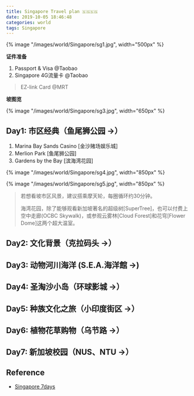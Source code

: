 ```yaml
---
title: Singapore Travel plan 🇸🇬🇸🇬
date: 2019-10-05 18:46:48
categories: world
tags: Singapore
---
```


{% image "/images/world/Singapore/sg1.jpg", width="500px" %}

<!-- more -->

**证件准备**

1. Passport & Visa @Taobao
2. Singapore 4G流量卡 @Taobao

> EZ-link Card @MRT

**坡图览**

{% image "/images/world/Singapore/sg3.jpg", width="650px" %}

## Day1: 市区经典（鱼尾狮公园 →）

1. Marina Bay Sands Casino [金沙赌场娱乐城]
2. Merlion Park [鱼尾狮公园]
3. Gardens by the Bay [滨海湾花园]

{% image "/images/world/Singapore/sg4.jpg", width="850px" %}

{% image "/images/world/Singapore/sg5.jpg", width="850px" %}

> 若想看坡市区风景，建议搭乘摩天轮，每圈循环约30分钟。
>
> 海湾花园，除了能够观看新加坡著名的超级树[SuperTree]，也可以付费上空中走廊(OCBC Skywalk)，或参观云雾林[Cloud Forest]和花穹[Flower Dome]这两个超大温室。
 
## Day2: 文化背景（克拉码头 →） 

## Day3: 动物河川海洋 (S.E.A.海洋館 →)

## Day4: 圣淘沙小岛（环球影城 →） 

## Day5: 种族文化之旅（小印度街区 →） 

## Day6: 植物花草购物（乌节路 →） 

## Day7: 新加坡校园（NUS、NTU →） 

## Reference

- [Singapore 7days][1]

[1]: http://www.mafengwo.cn/mdd/route/10754_56106.html
